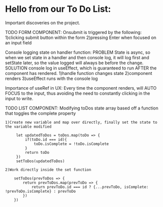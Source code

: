 # Hello from our To Do List: 

Important discoveries on the project. 

TODO FORM COMPONENT:
Onsubmit is triggered by the following:
    1)clicking submit button within the form 
    2)pressing Enter when focused on an input field

Console logging state on handler function:
    PROBLEM
        State is async, so when we set state in a handler and then console log, it will log first and setState later, so the value logged will always be before the change.
    SOLUTION
        console log in useEffect, which is guaranteed to run AFTER the component has rendered. 
            1)handle function changes state 
            2)component renders 
            3)useEffect runs with the console log

Importance of useRef in UX:
    Every time the component renders, will AUTO FOCUS to the input, thus avoiding the need to constantly clicking in the input to write. 

TODO LIST COMPONENT: 
    Modifying toDos state array based off a function that toggles the complete property 

    1)Create new variable and map over directly, finally set the state to the variable modified

         let updatedToDos = toDos.map(toDo => {
             if(toDo.id === id){
                 toDo.isComplete = !toDo.isComplete
             }
             return toDo
         })
         setToDos(updatedToDos)

    2)Work directly inside the set function 

        setToDos(prevToDos => {
            return prevToDos.map(prevToDo => {
                return prevToDo.id === id ? {...prevToDo, isComplete: !prevToDo.isComplete} : prevToDo
            })
        })

        
    
